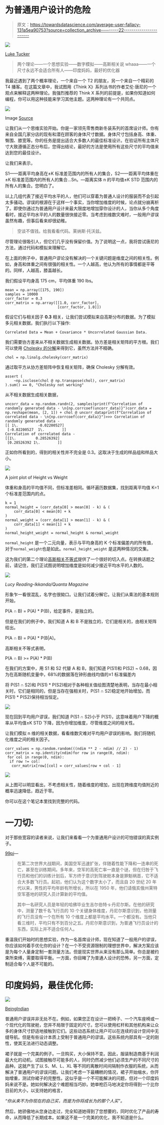 # 为普通用户设计的危险

> 原文：<https://towardsdatascience.com/average-user-fallacy-131a5ea90753?source=collection_archive---------22----------------------->

![](img/13ce17ef1fc7511ceadacd8625e292bc.png)

[Luke Tucker](https://luketucker.com/why-designing-for-the-average-is-designing-for-no-one/)

> 两个理论——一个思想实验——数字模拟——高斯相关说 whaaa——一个尺寸永远不会适合所有人——印度妈妈，最好的优化器

我最近遇到了两个概率理论，一个来自一个 T2 的朋友，另一个来自一个精彩的 T4 播客。在这篇文章中，我试图用《Think X》系列丛书的作者艾伦·唐尼的一个观点来解释这两种理论。我强烈推荐的 Think X 系列的前提是，如果你知道如何编程，你可以用这种技能来学习其他主题。这两种理论有一个共同点。

![](img/c3fa287643e6831344a179b268184e28.png)

Image [Source](https://photodune.net/item/fashion-designer-designing-a-dress-on-mannequin/22928053)

让我们从一个思维实验开始。你是一家领先零售商新冬装系列的首席设计师。你有来自全国几家分店的现有和潜在顾客的身体尺寸数据。身体尺寸包括身高、体重、臀围、膝宽等。你的任务是提出适合大多数人的最佳标准设计。在验证所有主体尺寸大致遵循正态分布后，您得出结论，最好的方法是使用所有这些尺寸的平均值来达到您的最佳设计。

让我们来表示，

S1——距离平均身高在±K 标准差范围内的所有人的集合，S2——距离平均体重在±K 标准差范围内的所有人的集合…Sn。—距离实体 n 的平均值±K STD 范围内的所有人的集合。您明白了。

以上几组代表了接近平均水平的人，他们可以穿着为普通人设计的服装而不会引起太多骚动。谬误的根源在于这样一个事实，当你增加维度的时候，论点就分崩离析了。即使你通过为普通用户设计来最大限度地增加穿你设计的人，当你从多个角度看时，接近平均水平的人的数量很快接近零。当考虑到维数灾难时，一般用户谬误虽然有趣，但事后看来却很幼稚。

> 空谈不值钱。给我看看代码。莱纳斯·托沃兹。

尽管理论很吸引人，但它们几乎没有保留价值。为了说明这一点，我将尝试唐尼的方法，通过代码和模拟来理解它。

在上面的例子中，普通用户谬论没有解决的一个关键问题是维度之间的相关性。例如，身高和体重之间有很强的相关性。一个人越高，他认为所有的事情都是平等的。同样，人越高，膝盖越长。

我们假设平均身高 175 cm，平均体重 190 lbs。

```
mean = np.array([175, 190]) 
samples = 10000
corr_factor = 0.3
corr_matrix = np.array([[1.0, corr_factor],
                        [corr_factor, 1.0]])
```

假设它们与相关因子 **0.3** 相关，让我们尝试模拟来自高斯分布的数据。为了模拟多元相关数据，我们执行以下操作:

```
Correlated Data = Mean + Covariance * Uncorrelated Gaussian Data.
```

我们需要协方差来从不相关数据生成相关数据。协方差是相关矩阵的平方根。我们可以使用 [Cholesky 的分解](https://en.wikipedia.org/wiki/Cholesky_decomposition)来得到它，虽然方法并不精确。

```
chol = np.linalg.cholesky(corr_matrix)
```

通过取平方从协方差矩阵中恢复相关矩阵，确保 Cholesky 分解有效。

```
assert (
    ~np.isclose(chol @ np.transpose(chol), corr_matrix)
).sum() == 0, "Cholesky not working"
```

从不相关数据生成相关数据，

```
uncorr_data = np.random.randn(2, samples)print(f"Correlation of randomly generated data - \n{np.corrcoef(uncorr_data)}")corr_data = np.reshape(mean, [2, 1]) + chol @ uncorr_dataprint(f"Correlation of correlated data - \n{np.corrcoef(corr_data)}")>>> Correlation of randomly generated data - 
[[ 1\.         -0.02200527]
 [-0.02200527  1\.        ]]
Correlation of correlated data - 
[[1\.         0.28526392]
 [0.28526392 1\.        ]]
```

正如你所看到的，得到的相关性并不完全是 0.3。这取决于生成的样品组和样品大小。

![](img/d0b59721ee70d489d8f1037ceea1a813.png)

A joint plot of Height vs Weight

体重和身高的平均值不同，但标准差相同。循环遍历数据集，找到距离平均值 K=1 个标准差范围内的点。

```
k = 1
normal_height = (corr_data[0] > mean[0] - k) & (
    corr_data[0] < mean[0] + k
)
normal_weight = (corr_data[1] > mean[1] - k) & (
    corr_data[1] < mean[1] + k
)
normal_height_weight = normal_height & normal_weight
```

`normal_height` 是一个二元向量，表示与平均身高的 K 个标准偏差内的所有值，对于`normal_weight`也是如此。`normal_height_weight` 是这两种情况的交集。

这为我们的第二个理论[高斯相关不等式](https://en.wikipedia.org/wiki/Gaussian_correlation_inequality)提供了一个很好的切入点。在转换话题之前，请记住，我们正试图说明增加维度是如何减少接近平均水平的人数的。

![](img/006b8c2e2c7985c9169662ceb0bd80b5.png)

*Lucy Reading-Ikkanda/Quanta Magazine*

形象乍一看很混乱，名字也很拗口。让我们试着分解它。让我们从乘法的基本规则开始，

P(A ∩ B) = P(A) * P(B)，给定事件，是独立的。

但是在我们的例子中，我们知道 A 和 B 不是独立的，它们是相关的，由相关矩阵给出。

P(A ∩ B) = P(A) * P(B|A)。

高斯相关不等式表明，

P(A ∩ B) >= P(A) * P(B)

在我们的方案中，用 S1 和 S2 代替 A 和 B，我们知道 P(S1)和 P(S2) ~ 0.68，因为在高斯随机变量中，68%的数据落在钟形曲线均值的±1 标准偏差内

将 P(S1 ∩ S2)和 P(S1) * P(S2)相对于各种相关值绘图清楚地表明，当存在最小相关时，它们是相同的，但是当存在强相关时，P(S1 ∩ S2)稳定地开始增加，而 P(S1) * P(S2)保持相当恒定。

![](img/144443a54310198c9b2d0bbb8c530cd2.png)

现在回到平均用户谬误，我们知道 P(S1 ∩ S2)小于 P(S1)，这意味着用户下降的概率从平均值±K STD 下降，因为你增加维度，尽管维度之间的相关性。

让我们模拟 n 维的相关数据，看看维数灾难对平均用户谬误的影响。我们将随机化维度之间的相关因子。

```
corr_values = np.random.random(((ndim ** 2 - ndim) // 2) - 1)
corr_matrix = np.identity(ndim)for row in range(0, ndim):
 for col in range(0, ndim):
  if row != col:
   corr_matrix[row][col] = corr_values[row + col - 1]
```

![](img/a9c0f157108386ba2c79bbbba3f95ac0.png)

从上图可以明显看出，不考虑相关性，随着维度的增加，出现在跨维度均值附近的概率迅速降低，趋近于零。

你可以在这个笔记本里找到完整的代码。

# **一刀切:**

对于那些宽容的读者来说，让我们来看看一个为普通用户设计的可怕错误的真实例子。

[99pi](https://99percentinvisible.org/)—

> 在第二次世界大战期间，美国空军迅速扩张，伴随着性能下降和一连串的死亡，甚至在训练期间。多年来，空军的高死亡率一直是个谜，但在归咎于飞行员和他们的训练计划后，军方终于意识到驾驶舱本身是罪魁祸首，它不适合大多数飞行员。起初，他们认为这个数字太小了，而且自 20 世纪 20 年代以来，男性的平均年龄有所增长，所以在 1950 年，他们请俄亥俄州莱特空军基地的研究人员计算新的平均值。
> 
> 其中一名研究人员是年轻的哈佛毕业生吉尔伯特·s·丹尼尔斯。在他的研究中，测量了数千名飞行员的 10 个关键身体维度，丹尼尔斯意识到，他测量的飞行员没有一个在所有 10 个维度上都是平均水平。一个都没有。当他只看三维时，平均只有不到百分之五。丹尼尔斯意识到，为普通飞行员设计的东西，实际上并不适合任何人。

重温我们开始时的思想实验，作为一名首席设计师，现在知道了一般用户的谬误，你应该如何着手优化你的设计？在一个不受资源限制的理想世界中，解决方案应该是为每个人量身定制一套测量方法。但是现实世界从来没有那么简单。你总是被约束所束缚，需要取得平衡。一方面，你目睹了为普通人设计的恐怖，另一方面，定制适合每个人是不可能的。

# **印度妈妈，最佳优化师:**

![](img/49dcd94694e4af0dfd3914bb30cb9ddc.png)

[BeingIndian](https://www.youtube.com/channel/UChAlpEbfW1y9auiBC08ZwGQ)

普通用户谬误并非无处不在。例如，如果您正在设计一把椅子、一个汽车座椅或一个现代化的驾驶舱，您并不局限于固定的尺寸。您可以使用杠杆和其他机构来让众多的身体尺寸舒适地接触到它们。这些动态系统让用户可以在连续的设计空间中无缝导航。但是有些设计本质上受制于普通用户的谬误。这些系统内部具有一定的刚性，使其无法进行动态调整。

裙子就是一个完美的例子。一旦购买，大小保持不变。因此，服装制造商基于利润最大化的动机，试图接触尽可能多的人，同时仍然减少他们必须生产的不同尺寸的品种。这就产生了以 S、M、L、XL 等不同的离散时间间隔制作衣服的系统，从而解决了普通用户的谬误问题。让我们考虑一下最糟糕的情况，裙子开始缩水，你开始增重，测试你裙子的完整性。这似乎是一个不可能解决的问题，但对一个印度妈妈来说不是。她如何解决这个难题相当巧妙。她单枪匹马地决定你将得到一个比你目前的大小，以支持她的格言，

*“你从来不为你现在的自己买，而是为你将成长为的那个人买”。*

然后，她骄傲地从您身边走过，完全知道她得到了您想要的，同时优化了产品的寿命，从而降低了长期成本。如果这不是一个完美的优化，我不知道是什么。